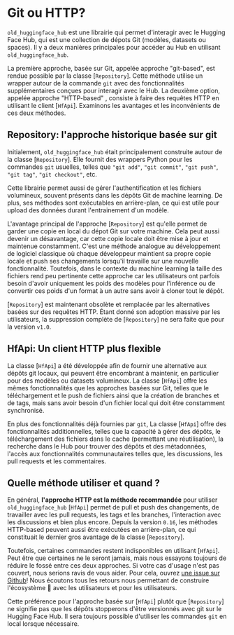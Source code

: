 <!--⚠️ Note that this file is in Markdown but contain specific syntax for our doc-builder (similar to MDX) that may not be
rendered properly in your Markdown viewer.
-->

# Git ou HTTP?

`old_huggingface_hub` est une librairie qui permet d'interagir avec le Hugging Face Hub,
qui est une collection de dépots Git (modèles, datasets ou spaces).
Il y a deux manières principales pour accéder au Hub en utilisant `old_huggingface_hub`.

La première approche, basée sur Git, appelée approche "git-based", est rendue possible par la classe [`Repository`].
Cette méthode utilise un wrapper autour de la commande `git` avec des fonctionnalités supplémentaires conçues pour interagir avec le Hub. La deuxième option, appelée approche "HTTP-based" , consiste à faire des requêtes HTTP en utilisant le client [`HfApi`]. Examinons
les avantages et les inconvénients de ces deux méthodes.

## Repository: l'approche historique basée sur git

Initialement, `old_huggingface_hub` était principalement construite autour de la classe [`Repository`]. Elle fournit des
wrappers Python pour les commandes `git` usuelles, telles que `"git add"`, `"git commit"`, `"git push"`,
`"git tag"`, `"git checkout"`, etc.

Cette librairie permet aussi de gérer l'authentification et les fichiers volumineux, souvent présents dans les dépôts Git de machine learning. De plus, ses méthodes sont exécutables en arrière-plan, ce qui est utile pour upload des données durant l'entrainement d'un modèle.

L'avantage principal de l'approche [`Repository`] est qu'elle permet de garder une
copie en local du dépot Git sur votre machine. Cela peut aussi devenir un désavantage,
car cette copie locale doit être mise à jour et maintenue constamment. C'est une méthode
analogue au développement de logiciel classique où chaque développeur maintient sa propre copie locale
et push ses changements lorsqu'il travaille sur une nouvelle fonctionnalité.
Toutefois, dans le contexte du machine learning la taille des fichiers rend peu pertinente cette approche car
les utilisateurs ont parfois besoin d'avoir
uniquement les poids des modèles pour l'inférence ou de convertir ces poids d'un format à un autre sans avoir à cloner
tout le dépôt.

<Tip warning={true}>

[`Repository`] est maintenant obsolète et remplacée par les alternatives basées sur des requêtes HTTP. Étant donné son adoption massive par les utilisateurs,
la suppression complète de [`Repository`] ne sera faite que pour la version `v1.0`.

</Tip>

## HfApi: Un client HTTP plus flexible

La classe [`HfApi`] a été développée afin de fournir une alternative aux dépôts git locaux,
qui peuvent être encombrant à maintenir, en particulier pour des modèles ou datasets volumineux.
La classe [`HfApi`]  offre les mêmes fonctionnalités que les approches basées sur Git,
telles que le téléchargement et le push de fichiers ainsi que la création de branches et de tags, mais sans
avoir besoin d'un fichier local qui doit être constamment synchronisé.

En plus des fonctionnalités déjà fournies par `git`, La classe [`HfApi`] offre des fonctionnalités
additionnelles, telles que la capacité à gérer des dépôts, le téléchargement des fichiers
dans le cache (permettant une réutilisation), la recherche dans le Hub pour trouver
des dépôts et des métadonnées, l'accès aux fonctionnalités communautaires telles que, les discussions,
les pull requests et les commentaires.

## Quelle méthode utiliser et quand ?

En général, **l'approche HTTP est la méthode recommandée** pour utiliser `old_huggingface_hub`
[`HfApi`] permet de pull et push des changements, de travailler avec les pull requests, les tags et les branches, l'interaction avec les discussions
et bien plus encore. Depuis la version `0.16`, les méthodes HTTP-based peuvent aussi être exécutées en arrière-plan, ce qui constituait le
dernier gros avantage  de la classe [`Repository`].

Toutefois, certaines commandes restent indisponibles en utilisant [`HfApi`].
Peut être que certaines ne le seront jamais, mais nous essayons toujours de réduire le fossé entre ces deux approches.
Si votre cas d'usage n'est pas couvert, nous serions ravis de vous aider. Pour cela, ouvrez 
[une issue sur Github](https://github.com/huggingface/old_huggingface_hub)! Nous écoutons tous les retours nous permettant de construire
l'écosystème 🤗 avec les utilisateurs et pour les utilisateurs.

Cette préférence pour l'approche basée sur [`HfApi`] plutôt que [`Repository`] ne signifie pas que les dépôts stopperons d'être versionnés avec git sur le Hugging Face Hub. Il sera toujours possible d'utiliser les commandes `git` en local lorsque nécessaire.